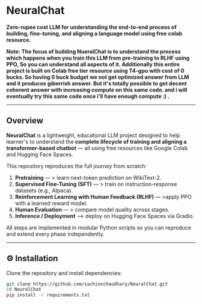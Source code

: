 # NeuralChat  
**Zero-rupee cost LLM for understanding the end-to-end process of building, fine-tuning, and aligning a language model using free colab resource.**

**Note: The focus of building NueralChat is to understand the process which happens when you train this LLM from pre-training to RLHF using PPO, So you can understand all aspects of it. 
Additionally this entire project is built on Colab free tier resource using T4-gpu with cost of 0 bucks. So having 0 buck budget we not get optimized answer from LLM and it produces giberrish answer. 
But it's totally possible to get decent coherent answer with increasing compute on this same code. and i will eventually try this same code once i'll have enough compute :) .**

---

## Overview
**NeuralChat** is a lightweight, educational LLM project designed to help learner's to understand the **complete lifecycle of training and aligning a transformer-based chatbot** — all using free resources like Google Colab and Hugging Face Spaces.

This repository reproduces the full journey from scratch:
1.  **Pretraining** — > learn next-token prediction on WikiText-2.  
2.  **Supervised Fine-Tuning (SFT)** — > train on instruction-response datasets (e.g., Alpaca).  
3.  **Reinforcement Learning with Human Feedback (RLHF)** — >apply PPO with a learned reward model.  
4.  **Human Evaluation** — > compare model quality across stages.  
5.  **Inference / Deployment** —> deploy on Hugging Face Spaces via Gradio.

All steps are implemented in modular Python scripts so you can reproduce and extend every phase independently.



---

## ⚙️ Installation
Clone the repository and install dependencies:
```bash
git clone https://github.com/sachinnchaudhary/NeuralChat.git
cd NeuralChat
pip install -r requirements.txt
